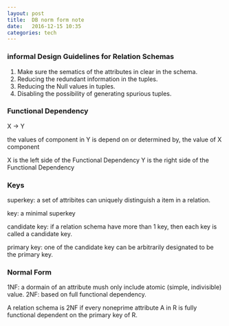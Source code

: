```yaml
---
layout: post
title:  DB norm form note 
date:   2016-12-15 10:35 
categories: tech 
---
```


### informal Design Guidelines for Relation Schemas

1. Make sure the sematics of the attributes in clear in the schema.
2. Reducing the redundant information in the tuples.
3. Reducing the Null values in tuples.
4. Disabling the possibility of generating spurious tuples.

### Functional Dependency

X -> Y

the values of component in Y is depend on or determined by, the value of X component

X is the left side of the Functional Dependency
Y is the right side of the Functional Dependency


### Keys

superkey: a set of attribites can uniquely distinguish a item in a relation.

key: a minimal superkey

candidate key: if a relation schema have more than 1 key, then each key is called a candidate key.

primary key: one of the candidate key can be arbitrarily designated to be the primary key.


### Normal Form

1NF: a dormain of an attribute mush only include atomic (simple, indivisible) value.
2NF: based on full functional dependency.

A relation schema is 2NF if every noneprime attribute A in R is fully functional dependent on the primary key of R.

  
